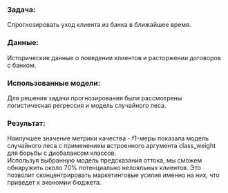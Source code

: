 ### Задача:   
Спрогнозировать уход клиента из банка в ближайшее время.  

### Данные:  
Исторические данные о поведении клиентов и расторжении договоров с банком.  

### Использованные модели:  
Для решения задачи прогнозирования были рассмотрены логистическая регрессия и модель случайного леса. 

### Результат:  
Наилучшее значение метрики качества - f1-меры показала модель случайного леса с применением встроенного аргумента class_weight для борьбы с дисбалансом классов.   
Используя выбранную модель предсказания оттока, мы сможем обнаружить около 70% потенциально нелояльных клиентов. Это позволит сконцентрировать маркетинговые усилия именно на них, что приведет к экономии бюджета.
